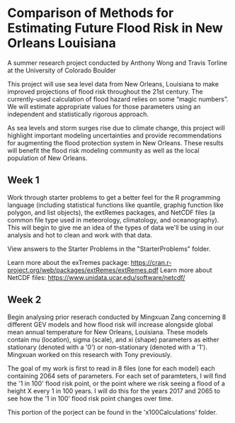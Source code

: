 # Comparison of Methods for Estimating Future Flood Risk in New Orleans Louisiana
A summer research project conducted by Anthony Wong and Travis Torline at the University of Colorado Boulder

This project will use sea level data from New Orleans, Louisiana to make improved projections of flood risk throughout the 21st century. The currently-used calculation of flood hazard relies on some “magic numbers”. We will estimate appropriate values for those parameters using an independent and statistically rigorous approach.

As sea levels and storm surges rise due to climate change, this project will highlight important modeling uncertainties and provide recommendations for augmenting the flood protection system in New Orleans. These results will benefit the flood risk modeling community as well as the local population of New Orleans.

## Week 1

Work through starter problems to get a better feel for the R programming language (including statistical functions like quantile, graphig function like polygon, and list objects), the extRemes packages, and NetCDF files (a common file type used in meteorology, climatology, and oceanography). This will begin to give me an idea of the types of data we'll be using in our analysis and hot to clean and work with that data.

View answers to the Starter Problems in the "StarterProblems" folder.

Learn more about the exTremes package: https://cran.r-project.org/web/packages/extRemes/extRemes.pdf
Learn more about NetCDF files: https://www.unidata.ucar.edu/software/netcdf/

## Week 2

Begin analysing prior reserach conducted by Mingxuan Zang concerning 8 different GEV models and how flood risk will increase alongside global mean annual temperature for New Orleans, Louisiana. These models contain mu (location), sigma (scale), and xi (shape) parameters as either stationary (denoted with a '0') or non-stationary (denoted with a '1'). Mingxuan worked on this research with Tony previously.

The goal of my work is first to read in 8 files (one for each model) each containing 2064 sets of parameters. For each set of paramteters, I will find the '1 in 100' flood risk point, or the point where we risk seeing a flood of a height X every 1 in 100 years. I will do this for the years 2017 and 2065 to see how the '1 in 100' flood risk point changes over time.

This portion of the porject can be found in the 'x100Calculations' folder.
